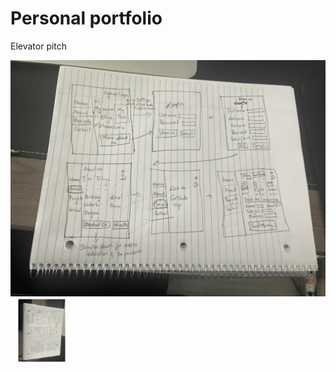 # Personal portfolio


Elevator pitch

![This is an image](/startup_image.jpeg)

<img   src="startup_image.jpeg"   alt="Alt text"  title="Optional title"   style="display: inline-block; transform: rotate(90deg);margin: 0 auto; max-width: 100px">

